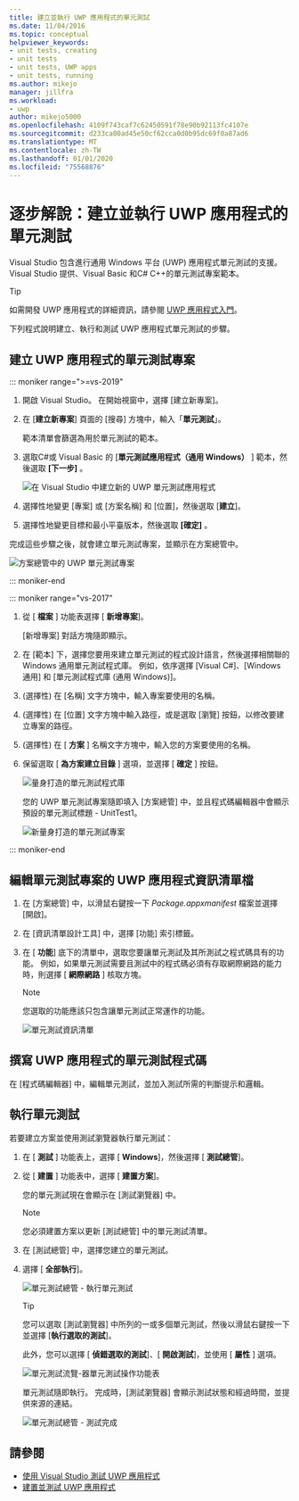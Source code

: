 ```yaml
---
title: 建立並執行 UWP 應用程式的單元測試
ms.date: 11/04/2016
ms.topic: conceptual
helpviewer_keywords:
- unit tests, creating
- unit tests
- unit tests, UWP apps
- unit tests, running
ms.author: mikejo
manager: jillfra
ms.workload:
- uwp
author: mikejo5000
ms.openlocfilehash: 4109f743caf7c62450591f78e90b92113fc4107e
ms.sourcegitcommit: d233ca00ad45e50cf62cca0d0b95dc69f0a87ad6
ms.translationtype: MT
ms.contentlocale: zh-TW
ms.lasthandoff: 01/01/2020
ms.locfileid: "75568876"
---
```

# <a name="walkthrough-create-and-run-unit-tests-for-uwp-apps"></a>逐步解說：建立並執行 UWP 應用程式的單元測試

Visual Studio 包含進行通用 Windows 平台 (UWP) 應用程式單元測試的支援。 Visual Studio 提供、Visual Basic 和C# C++的單元測試專案範本。

> [!TIP]
> 如需開發 UWP 應用程式的詳細資訊，請參閱 [UWP 應用程式入門](/windows/uwp/get-started/)。

下列程式說明建立、執行和測試 UWP 應用程式單元測試的步驟。

## <a name="create-a-unit-test-project-for-a-uwp-app"></a>建立 UWP 應用程式的單元測試專案

::: moniker range=">=vs-2019"

1. 開啟 Visual Studio。 在開始視窗中，選擇 [建立新專案]。

2. 在 [**建立新專案**] 頁面的 [搜尋] 方塊中，輸入「**單元測試**」。

   範本清單會篩選為用於單元測試的範本。

3. 選取C#或 Visual Basic 的 [**單元測試應用程式（通用 Windows）** ] 範本，然後選取 **[下一步]** 。

   ![在 Visual Studio 中建立新的 UWP 單元測試應用程式](media/vs-2019/new-uwp-unit-test-app.png)

4. 選擇性地變更 [專案] 或 [方案名稱] 和 [位置]，然後選取 [**建立**]。

5. 選擇性地變更目標和最小平臺版本，然後選取 **[確定]** 。

完成這些步驟之後，就會建立單元測試專案，並顯示在方案總管中。

![方案總管中的 UWP 單元測試專案](media/vs-2019/uwp-unit-test-project-solution-explorer.png)

::: moniker-end

::: moniker range="vs-2017"

1. 從 [ **檔案** ] 功能表選擇 [ **新增專案**]。

   [新增專案] 對話方塊隨即顯示。

2. 在 [範本] 下，選擇您要用來建立單元測試的程式設計語言，然後選擇相關聯的 Windows 通用單元測試程式庫。 例如，依序選擇 [Visual C#]、[Windows 通用] 和 [單元測試程式庫 (通用 Windows)]。

3. (選擇性) 在 [名稱] 文字方塊中，輸入專案要使用的名稱。

4. (選擇性) 在 [位置] 文字方塊中輸入路徑，或是選取 [瀏覽] 按鈕，以修改要建立專案的路徑。

5. (選擇性) 在 [ **方案** ] 名稱文字方塊中，輸入您的方案要使用的名稱。

6. 保留選取 [ **為方案建立目錄** ] 選項，並選擇 [ **確定** ] 按鈕。

   ![量身打造的單元測試程式庫](../test/media/unit_test_win8_1.png)

   您的 UWP 單元測試專案隨即填入 [方案總管] 中，並且程式碼編輯器中會顯示預設的單元測試標題 - UnitTest1。

   ![新量身打造的單元測試專案](../test/media/unit_test_win8_unittestexplorer_newprojectcreated.png)

::: moniker-end

## <a name="edit-the-unit-test-projects-uwp-application-manifest-file"></a>編輯單元測試專案的 UWP 應用程式資訊清單檔

1. 在 [方案總管] 中，以滑鼠右鍵按一下 *Package.appxmanifest* 檔案並選擇 [開啟]。

2. 在 [資訊清單設計工具] 中，選擇 [功能] 索引標籤。

3. 在 [ **功能**] 底下的清單中，選取您要讓單元測試及其所測試之程式碼具有的功能。 例如，如果單元測試需要且測試中的程式碼必須有存取網際網路的能力時，則選擇 [ **網際網路** ] 核取方塊。

   > [!NOTE]
   > 您選取的功能應該只包含讓單元測試正常運作的功能。

   ![單元測試資訊清單](../test/media/unit_test_win8_.png)

## <a name="code-the-unit-test-for-a-uwp-app"></a>撰寫 UWP 應用程式的單元測試程式碼

在 [程式碼編輯器] 中，編輯單元測試，並加入測試所需的判斷提示和邏輯。

## <a name="run-unit-tests"></a>執行單元測試

若要建立方案並使用測試瀏覽器執行單元測試：

1. 在 [ **測試** ] 功能表上，選擇 [ **Windows**]，然後選擇 [ **測試總管**]。

2. 從 [ **建置** ] 功能表中，選擇 [ **建置方案**]。

   您的單元測試現在會顯示在 [測試瀏覽器] 中。

   > [!NOTE]
   > 您必須建置方案以更新 [測試總管] 中的單元測試清單。

3. 在 [測試總管] 中，選擇您建立的單元測試。

4. 選擇 [ **全部執行**]。

   ![單元測試總管 &#45; 執行單元測試](../test/media/unit_test_win8_unittestexplorer_contextmenurun.png)

   > [!TIP]
   > 您可以選取 [測試瀏覽器] 中所列的一或多個單元測試，然後以滑鼠右鍵按一下並選擇 [**執行選取的測試**]。
   >
   > 此外，您可以選擇 [ **偵錯選取的測試**]、[ **開啟測試**]，並使用 [ **屬性** ] 選項。
   >
   > ![單元測試流覽&#45;器單元測試操作功能表](../test/media/unit_test_win8_unittestexplorer_contextmenu.png)

   單元測試隨即執行。 完成時，[測試瀏覽器] 會顯示測試狀態和經過時間，並提供來源的連結。

   ![單元測試總管 &#45; 測試完成](../test/media/unit_test_win8_unittestexplorer_done.png)

## <a name="see-also"></a>請參閱

- [使用 Visual Studio 測試 UWP 應用程式](../test/unit-test-your-code.md)
- [建置並測試 UWP 應用程式](/azure/devops/pipelines/apps/windows/universal?tabs=vsts)
